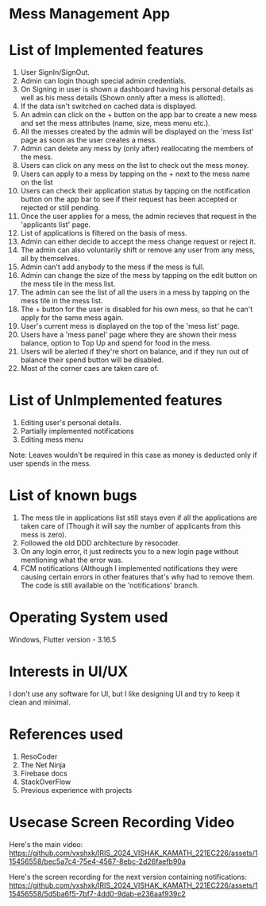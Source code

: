   # Mess Management App

# List of Implemented features
1. User SignIn/SignOut.
2. Admin can login though special admin credentials.
3. On Signing in user is shown a dashboard having his personal details as well as his mess details (Shown onnly after a mess is allotted).
4. If the data isn't switched on cached data is displayed.
5. An admin can click on the + button on the app bar to create a new mess and set the mess attributes (name, size, mess menu etc.).
6. All the messes created by the admin will be displayed on the 'mess list' page as soon as the user creates a mess.
7. Admin can delete any mess by (only after) reallocating the members of the mess.
8. Users can click on any mess on the list to check out the mess money.
9. Users can apply to a mess by tapping on the + next to the mess name on the list
10. Users can check their application status by tapping on the notification button on the app bar to see if their request has been accepted or rejected or still pending.
11. Once the user applies for a mess, the admin recieves that request in the 'applicants list' page.
12. List of applications is filtered on the basis of mess.
13. Admin can either decide to accept the mess change request or reject it.
14. The admin can also voluntarily shift or remove any user from any mess, all by themselves.
15. Admin can't add anybody to the mess if the mess is full.
16. Admin can change the size of the mess by tapping on the edit button on the mess tile in the mess list.
17. The admin can see the list of all the users in a mess by tapping on the mess tile in the mess list.
18. The + button for the user is disabled for his own mess, so that he can't apply for the same mess again.
19. User's current mess is displayed on the top of the 'mess list' page.
20. Users have a 'mess panel' page where they are shown their mess balance, option to Top Up and spend for food in the mess.
21. Users will be alerted if they're short on balance, and if they run out of balance their spend button will be disabled.
22. Most of the corner caes are taken care of.

 # List of UnImplemented features


1. Editing user's personal details.
2. Partially implemented notifications
3. Editing mess menu

Note: Leaves wouldn't be required in this case as money is deducted only if user spends in the mess.

# List of known bugs

1. The mess tile in applications list still stays even if all the applications are taken care of (Though it will say the number of applicants from this mess is zero).
2. Followed the old DDD architecture by resocoder.
3. On any login error, it just redirects you to a new login page without mentioning what the error was.
4. FCM notifications (Although I implemented notifications they were causing certain errors in other features that's why had to remove them. The code is still available on the 'notifications' branch.

# Operating System used 
Windows, Flutter version - 3.16.5

# Interests in UI/UX
I don't use any software for UI, but I like designing UI and try to keep it clean and minimal.

# References used
1. ResoCoder
2. The Net Ninja
3. Firebase docs
4. StackOverFlow
5. Previous experience with projects

# Usecase Screen Recording Video
Here's the main video:
https://github.com/vxshxk/IRIS_2024_VISHAK_KAMATH_221EC226/assets/115456558/bec5a7c4-75e4-4567-8ebc-2d26faefb90a

Here's the screen recording for the next version containing notifications:
https://github.com/vxshxk/IRIS_2024_VISHAK_KAMATH_221EC226/assets/115456558/5d5ba6f5-7bf7-4dd0-9dab-e236aaf939c2





